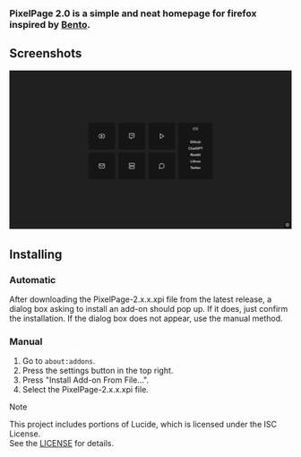 ### PixelPage 2.0 is a simple and neat homepage for firefox inspired by [Bento](https://github.com/migueravila/Bento).

## Screenshots
<div align="center">
  <img src="preview.PNG" width="600">
</div>

## Installing

### Automatic

After downloading the PixelPage-2.x.x.xpi file from the latest release, a dialog box asking to install an add-on should pop up. If it does, just confirm the installation. 
If the dialog box does not appear, use the manual method.

### Manual

1. Go to `about:addons`.
2. Press the settings button in the top right.
3. Press "Install Add-on From File...".
4. Select the PixelPage-2.x.x.xpi file.

> [!NOTE]
> This project includes portions of Lucide, which is licensed under the ISC License. \
> See the [LICENSE](./LICENSE) for details.
